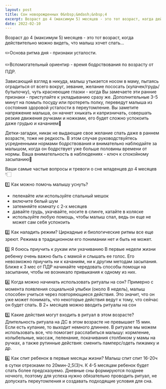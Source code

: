 ```yaml
---
layout: post
title: Сон новорожденных 0&nbsp;&mdash;&nbsp;4
excerpt: Возраст до 4 (максимум 5) месяцев - это тот возраст, когда действительно можно видеть, что малыш хочет спать...
date: 2022-02-10
---
```


Возраст до 4 (максимум 5) месяцев - это тот возраст, когда действительно можно видеть, что малыш хочет спать...

✏️Основа ритма дня - признаки усталости.

✏️Вспомогательный ориентир - время бодрствования по возрасту от ПДР.

Зависающий взгляд в никуда, малыш утыкается носом в маму, пытаясь оградиться от всего вокруг, зевание, желание пососать (кулачек/грудь/бутылочку), чуть краснеющие глазки - когда Вы замечаете эти ранние признаки - приступайте к укладыванию сразу же. Дополнительные 3-5 минут на помыть посуду или протереть полку, переведут малыша из состояния здоровой усталости в переутомление. Вы заметите напряжение малыша, он начнет хныкать и капризничать, совершать резкие движения ручками и ножками, его будет сложно успокоить даже грудью и качанием🙈

Детки-загадки, никак не выдающие свое желание спать даже в раннем возрасте, тоже не редкость. В этом случае руководствуйтесь усредненными нормами бодрствования и внимательно наблюдайте за малышом, когда он бодрствует уже больше половины времени от нормы. Ваша внимательность в наблюдениях - ключ к спокойному засыпанию💯

Ваши самые частые вопросы и тревоги о сне младенцев до 4 месяцев 👇🏻

1️⃣ Как можно помочь малышу уснуть?
- пеленайте или используйте спальный мешок
- включите белый шум
- затемняйте комнату с 2-х месяцев
- давайте грудь, укачвайте, носите в слинге, катайте в коляске
- используйте любую помощь, чтобы малыш спал, ведь он еще не может сам себя успокоить

2️⃣ Как наладить режим?
Циркадные и биологические ритмы все еще зреют. Режима в традиционном его понимании нет и быть не может.

3️⃣ Я боюсь приучить к рукам или укачиванию
В первые недели жизни ребенку очень важно быть с мамой и слышать ее голос. Его невозможно приучить ни к качаниям, ни к другим методам засыпания.
Ближе к 3 мес от ПДР начинайте чередовать способы помощи на засыпании, чтобы не возникало привыкания к одному из них.

4️⃣ Когда можно начинать использовать ритуалы на сон?
Примерно с момента появления социальной улыбки (около 8 недель), малыш способен учиться через повторяющиеся действия. Это значит, что он уже может понимать, что некоторые действия ведут к тому, что сейчас он будет спать. В 2+ месяцев можно вводить ритуалы на сон

5️⃣ Какие действия могут входить в ритуал в этом возрасте?
Длительность ритуала на ДС в этом возрасте не превышает 15 мин. Если есть купание, то выходит немного длиннее. В ритуале мы можем использовать все, что помогает расслабиться малышу: кормление, колыбельные, массаж, пеленание, покачивания столбиком у мамы на ручках, а также рутинные действия: сменить памперс/одеть пижамку и др.

6️⃣ Как спит ребенок в первые месяцы жизни?
Малыш спит спит 16-20ч в сутки отрезками по 20мин-2,5(3)ч. К 4-5 месяцам ребенок будет спать более предсказуемо. Дневные сны формируются позднее ночного, поэтому для успеха нужно обязательно проводить ритуал, не допускать переутомления и создавать подходящие условия для сна.